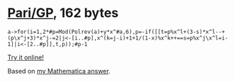 # [Pari/GP], 162 bytes

    a->for(i=1,2*#p=Mod(Polrev(a)+y*x^#a,6),p=-if([[t=p%x^l+(3-s)*x^l--+(p\x^j+3)*x^j-=2|j<-[i..#p],x^(k=j-i)+1+1/(1-x)%x^k++==s=p%x^j\x^l=i-1]|i<-[2..#p]],t,p));#p-1

[Try it online!][TIO-l0hrdom8]

Based on [my Mathematica answer](https://codegolf.stackexchange.com/a/240011/9288).

[Pari/GP]: http://pari.math.u-bordeaux.fr/
[TIO-l0hrdom8]: https://tio.run/##fY/RasMwDEV/xTQM7Frq4nTdy6b@wWDvngOGNcNuaEQahgv998xJGHSDDXHhyr5HSOz7gB88NoJGj/um62UgA9W6YHrp3uVr1/aHT@mVvqxTXXh4VMCEoZHWDsR3qW613OJZ5d8WUUt@S3XU26mPSNU1PqMNm03BDlItjxQxKG20uZcGk8r8UWui8zwqZralgMZdQ8aqGXMwACv1VDCa0TO3F@kF7gX34TRku5qalWjyjgqEtSXM5bKvYK7FlnCj6ekh2xstqXz6Ty3JHfzSH@l/iG@qXHLOqfEL "Pari/GP – Try It Online"